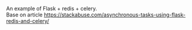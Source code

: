 An example of Flask + redis + celery. </br>
Base on article https://stackabuse.com/asynchronous-tasks-using-flask-redis-and-celery/